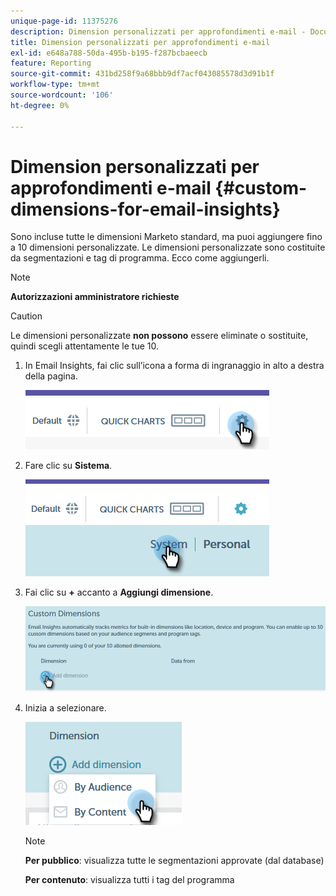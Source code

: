 ```yaml
---
unique-page-id: 11375276
description: Dimension personalizzati per approfondimenti e-mail - Documenti Marketo - Documentazione del prodotto
title: Dimension personalizzati per approfondimenti e-mail
exl-id: e648a788-50da-495b-b195-f287bcbaeecb
feature: Reporting
source-git-commit: 431bd258f9a68bbb9df7acf043085578d3d91b1f
workflow-type: tm+mt
source-wordcount: '106'
ht-degree: 0%

---
```


# Dimension personalizzati per approfondimenti e-mail {#custom-dimensions-for-email-insights}

Sono incluse tutte le dimensioni Marketo standard, ma puoi aggiungere fino a 10 dimensioni personalizzate. Le dimensioni personalizzate sono costituite da segmentazioni e tag di programma. Ecco come aggiungerli.

>[!NOTE]
>
>**Autorizzazioni amministratore richieste**

>[!CAUTION]
>
>Le dimensioni personalizzate **non possono** essere eliminate o sostituite, quindi scegli attentamente le tue 10.

1. In Email Insights, fai clic sull’icona a forma di ingranaggio in alto a destra della pagina.

   ![](assets/cd1.png)

1. Fare clic su **Sistema**.

   ![](assets/cd2.png)

1. Fai clic su **+** accanto a **Aggiungi dimensione**.

   ![](assets/cd3.png)

1. Inizia a selezionare.

   ![](assets/cd4.png)

   >[!NOTE]
   >
   >**Per pubblico**: visualizza tutte le segmentazioni approvate (dal database)
   >
   >**Per contenuto**: visualizza tutti i tag del programma

